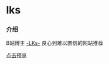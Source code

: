 # lks

### 介绍

B站博主 [-LKs-](https://space.bilibili.com/125526?spm_id_from=333.788.b_765f7570696e666f.1) 良心到难以置信的网站推荐

[点击预览](https://xiangjianan.github.io/lks)
